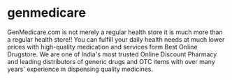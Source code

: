 # genmedicare
GenMedicare.com is not merely a regular health store it is much more than a regular health store!! You can fulfill your daily health needs at much lower prices with high-quality medication and services form Best Online Drugstore. We are one of India's most trusted Online Discount Pharmacy and leading distributors of generic drugs and OTC items with over many years' experience in dispensing quality medicines.
